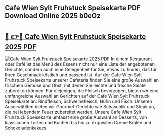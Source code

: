 ## Cafe Wien Sylt Fruhstuck Speisekarte PDF Download Online 2025 b0eOz

# <h2><a href="http://gc71m3o.nevu.top/?p=Cafe+Wien+Sylt+Fruhstuck+Speisekarte">🔗 👉🔴 Cafe Wien Sylt Fruhstuck Speisekarte 2025 PDF</a></h2>

[![Cafe Wien Sylt Fruhstuck Speisekarte 2025 PDF](https://i.imgur.com/dBaPXMq.png)](http://gc71m3o.nevu.top/?p=Cafe+Wien+Sylt+Fruhstuck+Speisekarte)
In einem Restaurant oder Café ist das Menü des Essens nicht nur eine Liste der angebotenen Gerichte, sondern auch eine Gelegenheit für Sie, etwas zu finden, das für Ihren Geschmack köstlich und passend ist. Auf der Cafe Wien Sylt Fruhstuck Speisekarte unserer Cafeteria finden Sie eine große Auswahl an frischem Gemüse und Obst, mit denen Sie leichte und frische Salate zubereiten können. Für diejenigen, die Fleisch bevorzugen, bieten wir eine umfangreiche Auswahl an Gerichten auf der Cafe Wien Sylt Fruhstuck Speisekarte an: Rindfleisch, Schweinefleisch, Huhn und Fisch. Unseren Auserwählten bieten wir Gourmet-Gerichte wie Schaschlik und Steak an, die bei lebendem Feuer zubereitet werden. Unsere Cafe Wien Sylt Fruhstuck Speisekarte umfasst eine große Auswahl an Desserts, von klassischen Torten und Kuchen bis hin zu exquisiten Crème Brûlée und Schokoladenkakees.
